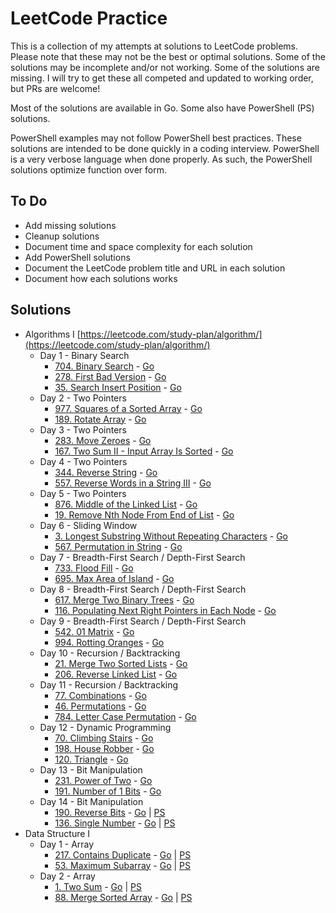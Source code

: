# LeetCode Practice

This is a collection of my attempts at solutions to LeetCode problems.
Please note that these may not be the best or optimal solutions.
Some of the solutions may be incomplete and/or not working.
Some of the solutions are missing.
I will try to get these all competed and updated to working order, but PRs are welcome!

Most of the solutions are available in Go.
Some also have PowerShell (PS) solutions.

PowerShell examples may not follow PowerShell best practices.
These solutions are intended to be done quickly in a coding interview.
PowerShell is a very verbose language when done properly.
As such, the PowerShell solutions optimize function over form.

## To Do

* Add missing solutions
* Cleanup solutions
* Document time and space complexity for each solution
* Add PowerShell solutions
* Document the LeetCode problem title and URL in each solution
* Document how each solutions works

## Solutions

* Algorithms I [https://leetcode.com/study-plan/algorithm/](https://leetcode.com/study-plan/algorithm/)
  * Day 1 - Binary Search
    * [704. Binary Search](https://leetcode.com/problems/binary-search/) - [Go](AlgorithmsI/binarysearch/main.go)
    * [278. First Bad Version](https://leetcode.com/problems/first-bad-version/) - [Go](AlgorithmsI/firstbadversion/main.go)
    * [35. Search Insert Position](https://leetcode.com/problems/search-insert-position/) - [Go](AlgorithmsI/searchinsertposition/main.go)
  * Day 2 - Two Pointers
    * [977. Squares of a Sorted Array](https://leetcode.com/problems/squares-of-a-sorted-array/) - [Go](AlgorithmsI/squaresofasortedarray/main.go)
    * [189. Rotate Array](https://leetcode.com/problems/rotate-array/) - [Go](AlgorithmsI/rotatearray/main.go)
  * Day 3 - Two Pointers
    * [283. Move Zeroes](https://leetcode.com/problems/move-zeroes/) - [Go](AlgorithmsI/movezeroes/main.go)
    * [167. Two Sum II - Input Array Is Sorted](https://leetcode.com/problems/two-sum-ii-input-array-is-sorted/) - [Go](AlgorithmsI/twosumiiarrayissorted/main.go)
  * Day 4 - Two Pointers
    * [344. Reverse String](https://leetcode.com/problems/reverse-string/) - [Go](AlgorithmsI/reversestring/main.go)
    * [557. Reverse Words in a String III](https://leetcode.com/problems/reverse-words-in-a-string-iii/) - [Go](AlgorithmsI/reversewordsinstringiii/main.go)
  * Day 5 - Two Pointers
    * [876. Middle of the Linked List](https://leetcode.com/problems/middle-of-the-linked-list/) - [Go](AlgorithmsI/middleofthelinkedlist/main.go)
    * [19. Remove Nth Node From End of List](https://leetcode.com/problems/remove-nth-node-from-end-of-list/) - [Go](AlgorithmsI/removenthnodefromendoflist/main.go)
  * Day 6 - Sliding Window
    * [3. Longest Substring Without Repeating Characters](https://leetcode.com/problems/longest-substring-without-repeating-characters/) - [Go](AlgorithmsI/lengthOfLongestSubstring/main.go)
    * [567. Permutation in String](https://leetcode.com/problems/permutation-in-string/) - [Go](AlgorithmsI/permutationinstring/main.go)
  * Day 7 - Breadth-First Search / Depth-First Search
    * [733. Flood Fill](https://leetcode.com/problems/flood-fill/) - [Go](AlgorithmsI/floodfill/main.go)
    * [695. Max Area of Island](https://leetcode.com/problems/max-area-of-island/) - [Go](AlgorithmsI/maxareaofisland/main.go)
  * Day 8 - Breadth-First Search / Depth-First Search
    * [617. Merge Two Binary Trees](https://leetcode.com/problems/merge-two-binary-trees/) - [Go](AlgorithmsI/mergetwobinarytrees/main.go)
    * [116. Populating Next Right Pointers in Each Node](https://leetcode.com/problems/populating-next-right-pointers-in-each-node/) - [Go](AlgorithmsI/populatingnextrightpointersineachnode/main.go)
  * Day 9 - Breadth-First Search / Depth-First Search
    * [542. 01 Matrix](https://leetcode.com/problems/01-matrix/) - [Go](AlgorithmsI/01matrix/main.go)
    * [994. Rotting Oranges](https://leetcode.com/problems/rotting-oranges/) - [Go](AlgorithmsI/rottingoranges/main.go)
  * Day 10 - Recursion / Backtracking
    * [21. Merge Two Sorted Lists](https://leetcode.com/problems/merge-two-sorted-lists/) - [Go]()
    * [206. Reverse Linked List](https://leetcode.com/problems/reverse-linked-list/) - [Go]()
  * Day 11 - Recursion / Backtracking
    * [77. Combinations](https://leetcode.com/problems/combinations/) - [Go](AlgorithmsI/combinations/main.go)
    * [46. Permutations](https://leetcode.com/problems/permutations/) - [Go](AlgorithmsI/permutations/main.go)
    * [784. Letter Case Permutation](https://leetcode.com/problems/letter-case-permutation/) - [Go](AlgorithmsI/lettercasepermutation/main.go)
  * Day 12 - Dynamic Programming
    * [70. Climbing Stairs](https://leetcode.com/problems/climbing-stairs/) - [Go](AlgorithmsI/climbingstairs/main.go)
    * [198. House Robber](https://leetcode.com/problems/house-robber/) - [Go](AlgorithmsI/houserobber/main.go)
    * [120. Triangle](https://leetcode.com/problems/triangle/) - [Go](AlgorithmsI/triangle/main.go)
  * Day 13 - Bit Manipulation
    * [231. Power of Two](https://leetcode.com/problems/power-of-two/) - [Go]()
    * [191. Number of 1 Bits](https://leetcode.com/problems/number-of-1-bits/) - [Go]()
  * Day 14 - Bit Manipulation
    * [190. Reverse Bits](https://leetcode.com/problems/reverse-bits/) - [Go](AlgorithmsI/reversebits/main.go) | [PS](AlgorithmsI/reversebits/main.ps1)
    * [136. Single Number](https://leetcode.com/problems/single-number/) - [Go](AlgorithmsI/singlenum/main.go) | [PS](AlgorithmsI/singlenum/main.ps1)
* Data Structure I
  * Day 1 - Array
    * [217. Contains Duplicate](https://leetcode.com/problems/contains-duplicate/) - [Go](DataStructureI/containsduplicate/main.go) | [PS](DataStructureI/containsduplicate/main.ps1)
    * [53. Maximum Subarray](https://leetcode.com/problems/maximum-subarray/) - [Go](DataStructureI/maximumsubarray/main.go) | [PS](DataStructureI/maximumsubarray/main.ps1)
  * Day 2 - Array
    * [1. Two Sum](https://leetcode.com/problems/two-sum/) - [Go](DataStructureI/twosum/main.go) | [PS](DataStructureI/twosum/main.ps1)
    * [88. Merge Sorted Array](https://leetcode.com/problems/merge-sorted-array/) - [Go](DataStructureI/mergesortedarray/main.go) | [PS](DataStructureI/mergesortedarray/main.ps1)
